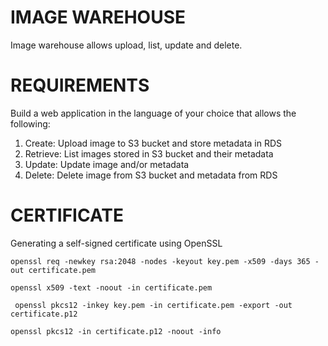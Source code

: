 # IMAGE WAREHOUSE

Image warehouse allows upload, list, update and delete.

# REQUIREMENTS

Build a web application in the language of your choice that allows the
following:

1. Create: Upload image to S3 bucket and store metadata in RDS
2. Retrieve: List images stored in S3 bucket and their metadata
3. Update: Update image and/or metadata
4. Delete: Delete image from S3 bucket and metadata from RDS

# CERTIFICATE

Generating a self-signed certificate using OpenSSL

```
openssl req -newkey rsa:2048 -nodes -keyout key.pem -x509 -days 365 -out certificate.pem
```

```
openssl x509 -text -noout -in certificate.pem
```

```
 openssl pkcs12 -inkey key.pem -in certificate.pem -export -out certificate.p12
```

```
openssl pkcs12 -in certificate.p12 -noout -info

```
